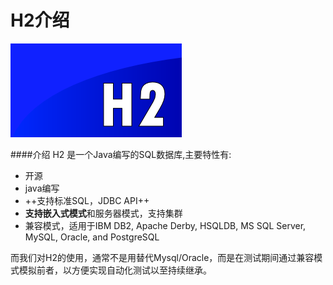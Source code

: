 H2介绍
==========
![](../../img/h2.png)

####介绍
H2 是一个Java编写的SQL数据库,主要特性有:

- 开源
- java编写
- ++支持标准SQL，JDBC API++
- **支持嵌入式模式**和服务器模式，支持集群
- 兼容模式，适用于IBM DB2, Apache Derby, HSQLDB, MS SQL Server, MySQL, Oracle, and PostgreSQL

而我们对H2的使用，通常不是用替代Mysql/Oracle，而是在测试期间通过兼容模式模拟前者，以方便实现自动化测试以至持续继承。
